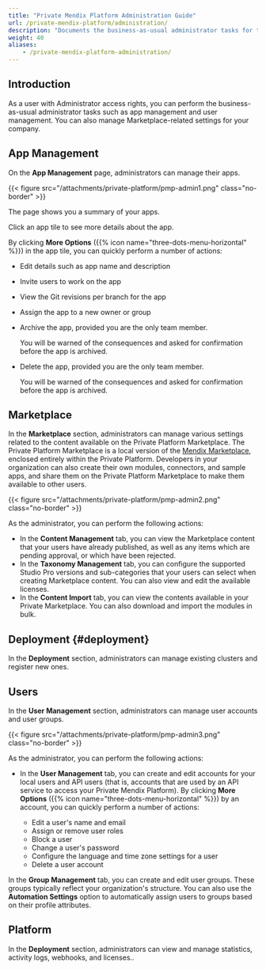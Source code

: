 ```yaml
---
title: "Private Mendix Platform Administration Guide"
url: /private-mendix-platform/administration/
description: "Documents the business-as-usual administrator tasks for the Private Mendix Platform."
weight: 40
aliases:
    - /private-mendix-platform-administration/
---
```


## Introduction

As a user with Administrator access rights, you can perform the business-as-usual administrator tasks such as app management and user management. You can also manage Marketplace-related settings for your company.

## App Management

On the **App Management** page, administrators can manage their apps.

{{< figure src="/attachments/private-platform/pmp-admin1.png" class="no-border" >}}

The page shows you a summary of your apps.

Click an app tile to see more details about the app.

By clicking **More Options** ({{% icon name="three-dots-menu-horizontal" %}}) in the app tile, you can quickly perform a number of actions:

* Edit details such as app name and description
* Invite users to work on the app
* View the Git revisions per branch for the app
* Assign the app to a new owner or group
* Archive the app, provided you are the only team member.
    
    You will be warned of the consequences and asked for confirmation before the app is archived.

* Delete the app, provided you are the only team member.
    
    You will be warned of the consequences and asked for confirmation before the app is archived.

## Marketplace

In the **Marketplace** section, administrators can manage various settings related to the content available on the Private Platform Marketplace. The Private Platform Marketplace is a local version of the [Mendix Marketplace](/appstore/overview/), enclosed entirely within the Private Platform. Developers in your organization can also create their own modules, connectors, and sample apps, and share them on the Private Platform Marketplace to make them available to other users.

{{< figure src="/attachments/private-platform/pmp-admin2.png" class="no-border" >}}

As the administrator, you can perform the following actions:

* In the **Content Management** tab, you can view the Marketplace content that your users have already published, as well as any items which are pending approval, or which have been rejected.
* In the **Taxonomy Management** tab, you can configure the supported Studio Pro versions and sub-categories that your users can select when creating Marketplace content. You can also view and edit the available licenses.
* In the **Content Import** tab, you can view the contents available in your Private Marketplace. You can also download and import the modules in bulk.

## Deployment {#deployment}

In the **Deployment** section, administrators can manage existing clusters and register new ones.

## Users

In the **User Management** section, administrators can manage user accounts and user groups.

{{< figure src="/attachments/private-platform/pmp-admin3.png" class="no-border" >}}

As the administrator, you can perform the following actions:

* In the **User Management** tab, you can create and edit accounts for your local users and API users (that is, accounts that are used by an API service to access your Private Mendix Platform). By clicking **More Options** ({{% icon name="three-dots-menu-horizontal" %}}) by an account, you can quickly perform a number of actions:

    * Edit a user's name and email
    * Assign or remove user roles
    * Block a user
    * Change a user's password
    * Configure the language and time zone settings for a user
    * Delete a user account

In the **Group Management** tab, you can create and edit user groups. These groups typically reflect your organization's structure. You can also use the **Automation Settings** option to automatically assign users to groups based on their profile attributes.

## Platform

In the **Deployment** section, administrators can view and manage statistics, activity logs, webhooks, and licenses..